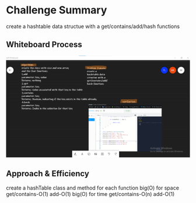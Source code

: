 # Challenge Summary

create a hashtable data structue with a get/contains/add/hash functions

## Whiteboard Process

![img](cc30.png)

## Approach & Efficiency

create a hashTable class and method for each function
big(O) for space
get/contains-O(1)
add-O(1)
big(O) for time
get/contains-O(n)
add-O(1)
